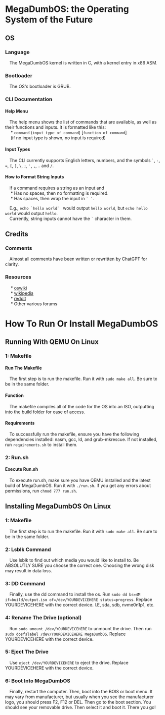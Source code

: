 # MegaDumbOS: the Operating System of the Future

## OS  

### Language  

&emsp;The MegaDumbOS kernel is written in C, with a kernel entry in x86 ASM.  

### Bootloader
&emsp;The OS's bootloader is GRUB.

### CLI Documentation

#### Help Menu
&emsp;The help menu shows the list of commands that are available, as well as their functions and inputs. It is formatted like this:  
&emsp; * `command` (`input type of command`) [`function of command`]  
&emsp; (if no input type is shown, no input is required)

#### Input Types
&emsp;The CLI currently supports English letters, numbers, and the symbols `` ` ``, `-`, `=`, `[`, `]`, `\`, `;`, `'`, `,`, `.` and `/`.

#### How to Format String Inputs
&emsp;If a command requires a string as an input and  
&emsp; * Has no spaces, then no formatting is required.  
&emsp; * Has spaces, then wrap the input in `` ` ` ``.
  
&emsp;E.g., ``echo `hello world` `` would output `hello world`, but `echo hello world` would output `hello`.  
&emsp;Currently, string inputs cannot have the `` ` `` character in them.

## Credits

### Comments
&emsp;Almost all comments have been written or rewritten by ChatGPT for clarity.

### Resources
&emsp; * [oswiki](https://wiki.osdev.org)  
&emsp; * [wikipedia](https://www.wikipedia.org/)  
&emsp; * [reddit](https://www.reddit.com/)  
&emsp; * Other various forums

# How To Run Or Install MegaDumbOS

## Running With QEMU On Linux

### 1: Makefile

#### Run The Makefile
&emsp;The first step is to run the makefile. Run it with `sudo make all`. Be sure to be in the same folder.

#### Function
&emsp;The makefile compiles all of the code for the OS into an ISO, outputting into the build folder for ease of access.

#### Requirements
&emsp;To successfully run the makefile, ensure you have the following dependencies installed: nasm, gcc, ld, and grub-mkrescue. If not installed, run `requirements.sh` to install them.

### 2: Run.sh

#### Execute Run.sh
&emsp;To execute run.sh, make sure you have QEMU installed and the latest build of MegaDumbOS. Run it with `./run.sh`. If you get any errors about permissions, run `chmod 777 run.sh`.

## Installing MegaDumbOS On Linux

### 1: Makefile
&emsp;The first step is to run the makefile. Run it with `sudo make all`. Be sure to be in the same folder.

### 2: Lsblk Command
&emsp;Use lsblk to find out which media you would like to install to. Be ABSOLUTLY SURE you choose the correct one. Choosing the wrong disk may result in data loss.

### 3: DD Command
&emsp;Finally, use the dd command to install the os. Run `sudo dd bs=4M if=build/output.iso of=/dev/YOURDEVICEHERE status=progress`. Replace YOURDEVICEHERE with the correct device. I.E, sda, sdb, nvme0n1p1, etc.

### 4: Rename The Drive (optional)
&emsp;Run `sudo umount /dev/YOURDEVICEHERE` to unmount the drive. Then run `sudo dosfslabel /dev/YOURDEVICEHERE MegaDumbOS`. Replace YOURDEVICEHERE with the correct device.

### 5: Eject The Drive
&emsp;Use `eject /dev/YOURDEVICEHERE` to eject the drive. Replace YOURDEVICEHERE with the correct device. 

### 6: Boot Into MegaDumbOS
&emsp;Finally, restart the computer. Then, boot into the BOIS or boot menu. It may vary from manufacturer, but usually when you see the manufacturer logo, you should press F2, F12 or DEL. Then go to the boot section. You should see your removable drive. Then select it and boot it. There you go!
